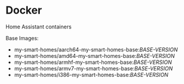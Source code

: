 # Docker

Home Assistant containers

Base Images:

- my-smart-homes/aarch64-my-smart-homes-base:_BASE-VERSION_
- my-smart-homes/amd64-my-smart-homes-base:_BASE-VERSION_
- my-smart-homes/armhf-my-smart-homes-base:_BASE-VERSION_
- my-smart-homes/armv7-my-smart-homes-base:_BASE-VERSION_
- my-smart-homes/i386-my-smart-homes-base:_BASE-VERSION_
